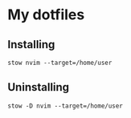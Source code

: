 # My dotfiles

## Installing 

````
stow nvim --target=/home/user
````

## Uninstalling 

````
stow -D nvim --target=/home/user
````
